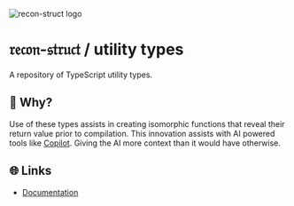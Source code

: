 ![recon-struct logo](https://avatars.githubusercontent.com/u/168223311?s=300)

# 𝔯𝔢𝔠𝔬𝔫-𝔰𝔱𝔯𝔲𝔠𝔱 / utility types

A repository of TypeScript utility types.

## 🤨 Why?

Use of these types assists in creating isomorphic functions that reveal their
return value prior to compilation. This innovation assists with AI powered tools
like [Copilot](https://docs.github.com/en/copilot). Giving the AI more context
than it would have otherwise.

## 🌐 Links

- [Documentation](https://recon-struct.github.io/utility-types)